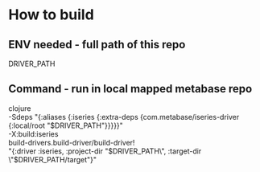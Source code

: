 # How to build

## ENV needed - full path of this repo
DRIVER_PATH

## Command - run in local mapped metabase repo
clojure \
  -Sdeps "{:aliases {:iseries {:extra-deps {com.metabase/iseries-driver {:local/root \"$DRIVER_PATH\"}}}}}"  \
  -X:build:iseries \
  build-drivers.build-driver/build-driver! \
  "{:driver :iseries, :project-dir \"$DRIVER_PATH\", :target-dir \"$DRIVER_PATH/target\"}"